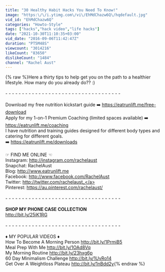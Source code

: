 ```yaml
---
title: "30 Healthy Habit Hacks You Need To Know!"
image: "https:\/\/i.ytimg.com\/vi\/EhMdChazw6Q\/hqdefault.jpg"
vid_id: "EhMdChazw6Q"
categories: "Howto-Style"
tags: ["hacks","hack video","life hacks"]
date: "2021-10-30T11:10:35+03:00"
vid_date: "2016-09-06T11:42:47Z"
duration: "PT5M48S"
viewcount: "3014216"
likeCount: "83650"
dislikeCount: "1484"
channel: "Rachel Aust"
---
```

{% raw %}Here a thirty tips to help get you on the path to a healthier lifestyle. How many do you already do?? :)<br /><br />- - - - - - - - - - - - - - - - - - - - - - - - - - - - - - - - - - - <br /><br />Download my free nutrition kickstart guide ➡️ <a rel="nofollow" target="blank" href="https://eatrunlift.me/free-download">https://eatrunlift.me/free-download</a><br />Apply for my 1-on-1 Premium Coaching (limited spaces available) ➡️ <a rel="nofollow" target="blank" href="https://eatrunlift.me/coaching">https://eatrunlift.me/coaching</a><br />I have nutrition and training guides designed for different body types and catering for different goals.<br /> ➡️ <a rel="nofollow" target="blank" href="https://eatrunlift.me/downloads">https://eatrunlift.me/downloads</a><br /><br />☞ FIND ME ONLINE ☜<br />Instagram: <a rel="nofollow" target="blank" href="http://instagram.com/rachelaust">http://instagram.com/rachelaust</a><br />Snapchat: RachelAust<br />Blog: <a rel="nofollow" target="blank" href="http://www.eatrunlift.me">http://www.eatrunlift.me</a><br />Facebook: <a rel="nofollow" target="blank" href="http://www.facebook.com/RachelAust">http://www.facebook.com/RachelAust</a><br />Twitter: <a rel="nofollow" target="blank" href="http://twitter.com/rachelaust_">http://twitter.com/rachelaust_</a><br />Pinterest: <a rel="nofollow" target="blank" href="https://au.pinterest.com/rachelaust/">https://au.pinterest.com/rachelaust/</a><br /><br />- - - - - - - - - - - - - - - - - - - - - - - - - - - - - - - - - - - <br /><br />**SHOP MY PHONE CASE COLLECTION**<br /><a rel="nofollow" target="blank" href="http://bit.ly/25iK1RG">http://bit.ly/25iK1RG</a><br /><br />- - - - - - - - - - - - - - - - - - - - - - - - - - - - - - - - - - - <br /><br />♦ MY POPULAR VIDEOS ♦<br />How To Become A Morning Person <a rel="nofollow" target="blank" href="http://bit.ly/1PrmiB5">http://bit.ly/1PrmiB5</a><br />Meal Prep With Me <a rel="nofollow" target="blank" href="http://bit.ly/1OAd8Vq">http://bit.ly/1OAd8Vq</a><br />My Morning Routine <a rel="nofollow" target="blank" href="http://bit.ly/23hxg6p">http://bit.ly/23hxg6p</a><br />60 Day Minimalism Challenge <a rel="nofollow" target="blank" href="http://bit.ly/1UvRo14">http://bit.ly/1UvRo14</a><br />Get Over A Weightloss Plateau <a rel="nofollow" target="blank" href="http://bit.ly/1nBdd2y">http://bit.ly/1nBdd2y</a>{% endraw %}
